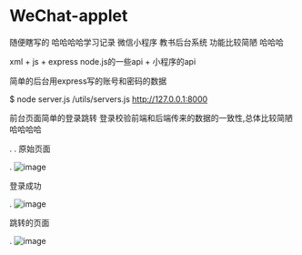 # WeChat-applet
随便瞎写的  哈哈哈哈学习记录       微信小程序   教书后台系统 功能比较简陋 哈哈哈

xml + js + express node.js的一些api + 小程序的api

简单的后台用express写的账号和密码的数据

$ node server.js      /utils/servers.js     http://127.0.0.1:8000

前台页面简单的登录跳转  登录校验前端和后端传来的数据的一致性,总体比较简陋  哈哈哈哈


.
.
原始页面

.
![image](https://github.com/tomsyellow/WeChat-applet/blob/master/%E5%B0%8F%E7%A8%8B%E5%BA%8F/%E5%BE%AE%E4%BF%A1%E6%88%AA%E5%9B%BE_20181204214122.png)


登录成功

.
![image](https://github.com/tomsyellow/WeChat-applet/blob/master/%E5%B0%8F%E7%A8%8B%E5%BA%8F/%E5%BE%AE%E4%BF%A1%E6%88%AA%E5%9B%BE_20181204195837.png)


跳转的页面

.
![image](https://github.com/tomsyellow/WeChat-applet/blob/master/%E5%B0%8F%E7%A8%8B%E5%BA%8F/%E5%BE%AE%E4%BF%A1%E6%88%AA%E5%9B%BE_20181204214054.png)
